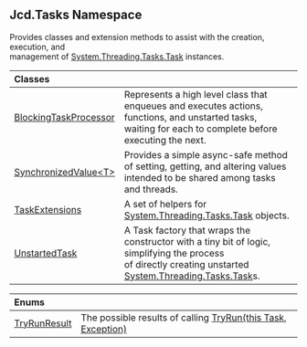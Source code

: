 ## Jcd.Tasks Namespace

Provides classes and extension methods to assist with the creation, execution, and  
management of [System.Threading.Tasks.Task](https://docs.microsoft.com/en-us/dotnet/api/System.Threading.Tasks.Task 'System.Threading.Tasks.Task') instances.

| Classes | |
| :--- | :--- |
| [BlockingTaskProcessor](Jcd.Tasks.BlockingTaskProcessor.md 'Jcd.Tasks.BlockingTaskProcessor') | Represents a high level class that enqueues and executes actions, functions, and unstarted tasks,<br/>waiting for each to complete before executing the next. |
| [SynchronizedValue&lt;T&gt;](Jcd.Tasks.SynchronizedValue_T_.md 'Jcd.Tasks.SynchronizedValue<T>') | Provides a simple async-safe method of setting, getting, and altering values intended to be shared among tasks and threads. |
| [TaskExtensions](Jcd.Tasks.TaskExtensions.md 'Jcd.Tasks.TaskExtensions') | A set of helpers for [System.Threading.Tasks.Task](https://docs.microsoft.com/en-us/dotnet/api/System.Threading.Tasks.Task 'System.Threading.Tasks.Task') objects. |
| [UnstartedTask](Jcd.Tasks.UnstartedTask.md 'Jcd.Tasks.UnstartedTask') | A Task factory that wraps the constructor with a tiny bit of logic, simplifying the process<br/>of directly creating unstarted [System.Threading.Tasks.Task](https://docs.microsoft.com/en-us/dotnet/api/System.Threading.Tasks.Task 'System.Threading.Tasks.Task')s. |

| Enums | |
| :--- | :--- |
| [TryRunResult](Jcd.Tasks.TryRunResult.md 'Jcd.Tasks.TryRunResult') | The possible results of calling [TryRun(this Task, Exception)](Jcd.Tasks.TaskExtensions.TryRun(thisSystem.Threading.Tasks.Task,System.Exception).md 'Jcd.Tasks.TaskExtensions.TryRun(this System.Threading.Tasks.Task, System.Exception)') |
